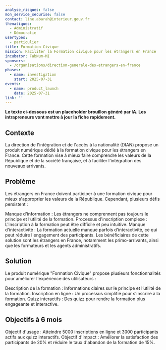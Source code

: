 ```yaml
---
analyse_risques: false
mon_service_securise: false
contact: line.abarah@interieur.gouv.fr
thematiques:
  - Administratif
  - Démocratie
usertypes:
  - particulier
title: Formation Civique
mission: Faciliter la Formation civique pour les étrangers en France
incubator: FabNum-MI
sponsors:
  - /organisations/direction-generale-des-etrangers-en-france
phases:
  - name: investigation
    start: 2025-07-31
events:
  - name: product_launch
    date: 2025-07-31
link: ''
---
```

**Le texte ci-dessous est un placeholder brouillon généré par IA. Les intrapreneurs vont mettre à jour la fiche rapidement.**


## Contexte
La direction de l'intégration et de l'accès à la nationalité (DIAN) propose un produit numérique dédié à la formation civique pour les étrangers en France. Cette formation vise à mieux faire comprendre les valeurs de la République et de la société française, et à faciliter l'intégration des nouveaux arrivants.

## Problème
Les étrangers en France doivent participer à une formation civique pour mieux s'approprier les valeurs de la République. Cependant, plusieurs défis persistent :

Manque d'information : Les étrangers ne comprennent pas toujours le principe et l’utilité de la formation.
Processus d'inscription complexe : L'inscription à la formation peut être difficile et peu intuitive.
Manque d'interactivité : La formation actuelle manque parfois d'interactivité, ce qui peut réduire l'engagement des participants.
Les bénéficiaires de cette solution sont les étrangers en France, notamment les primo-arrivants, ainsi que les formateurs et les agents administratifs.

## Solution
Le produit numérique "Formation Civique" propose plusieurs fonctionnalités pour améliorer l'expérience des utilisateurs :

Description de la formation : Informations claires sur le principe et l’utilité de la formation.
Inscription en ligne : Un processus simplifié pour s’inscrire à la formation.
Quizz interactifs : Des quizz pour rendre la formation plus engageante et interactive.

## Objectifs à 6 mois

Objectif d'usage : Atteindre 5000 inscriptions en ligne et 3000 participants actifs aux quizz interactifs.
Objectif d'impact : Améliorer la satisfaction des participants de 20% et réduire le taux d'abandon de la formation de 15%.